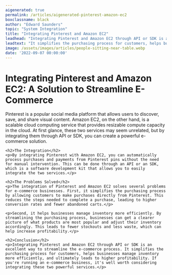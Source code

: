 ```yaml
---
aigenerated: true
permalink: /articles/aigenerated-pinterest-amazon-ec2
boxclassname: black
author: "Edward Saunders"
topic: "System Integration"
title: "Integrating Pinterest and Amazon EC2"
leadhead: "Integrating Pinterest and Amazon EC2 through API or SDK is an excellent way to streamline the e-commerce process"
leadtext: "It simplifies the purchasing process for customers, helps businesses manage inventory more efficiently, and ultimately leads to higher profitability. If you're running an e-commerce business, it's well worth considering integrating these two powerful services."
image: /assets/images/articles/people-sitting-near-table.webp
date: '2022-09-07 00:00:00'
---
```

<div class="arttext">	<h1>Integrating Pinterest and Amazon EC2: A Solution to Streamline E-Commerce</h1>
	<p>Pinterest is a popular social media platform that allows users to discover, save, and share visual content. Amazon EC2, on the other hand, is a scalable cloud computing service that provides resizable compute capacity in the cloud. At first glance, these two services may seem unrelated, but by integrating them through API or SDK, you can create a powerful e-commerce solution.</p>

	<h2>The Integration</h2>
	<p>By integrating Pinterest with Amazon EC2, you can automatically process purchases and payments from Pinterest pins without the need for manual intervention. This can be done through an API or an SDK, which is a software development kit that allows you to easily integrate the two services.</p>

	<h2>The Problems Solved</h2>
	<p>The integration of Pinterest and Amazon EC2 solves several problems for e-commerce businesses. First, it simplifies the purchasing process by allowing customers to make purchases directly from Pinterest. This reduces the steps needed to complete a purchase, leading to higher conversion rates and fewer abandoned carts.</p>

	<p>Second, it helps businesses manage inventory more efficiently. By streamlining the purchasing process, businesses can get a clearer picture of what products are most popular and adjust their inventory accordingly. This leads to fewer stockouts and less waste, which can help increase profitability.</p>

	<h2>Conclusion</h2>
	<p>Integrating Pinterest and Amazon EC2 through API or SDK is an excellent way to streamline the e-commerce process. It simplifies the purchasing process for customers, helps businesses manage inventory more efficiently, and ultimately leads to higher profitability. If you're running an e-commerce business, it's well worth considering integrating these two powerful services.</p>
</div>